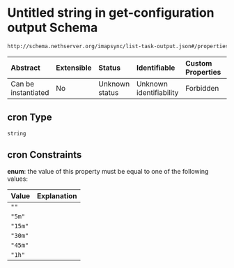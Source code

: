 # Untitled string in get-configuration output Schema

```txt
http://schema.nethserver.org/imapsync/list-task-output.json#/properties/user_properties/items/properties/cron
```



| Abstract            | Extensible | Status         | Identifiable            | Custom Properties | Additional Properties | Access Restrictions | Defined In                                                                       |
| :------------------ | :--------- | :------------- | :---------------------- | :---------------- | :-------------------- | :------------------ | :------------------------------------------------------------------------------- |
| Can be instantiated | No         | Unknown status | Unknown identifiability | Forbidden         | Allowed               | none                | [list-task-output.json\*](imapsync/list-task-output.json "open original schema") |

## cron Type

`string`

## cron Constraints

**enum**: the value of this property must be equal to one of the following values:

| Value   | Explanation |
| :------ | :---------- |
| `""`    |             |
| `"5m"`  |             |
| `"15m"` |             |
| `"30m"` |             |
| `"45m"` |             |
| `"1h"`  |             |
